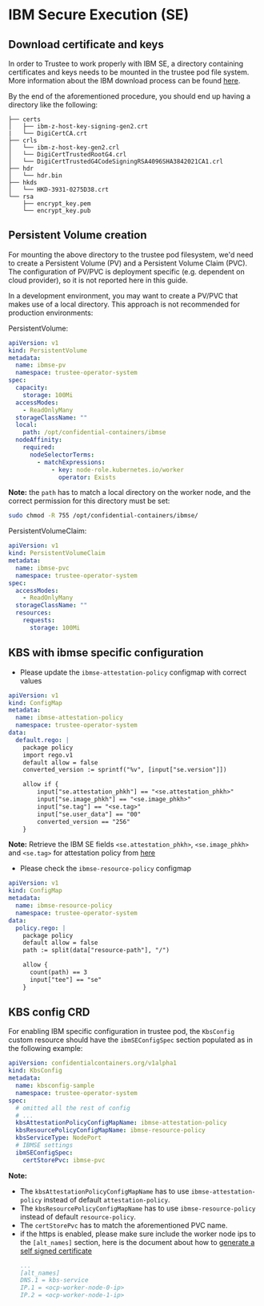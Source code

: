 # IBM Secure Execution (SE)

## Download certificate and keys

In order to Trustee to work properly with IBM SE, a directory containing certificates and keys needs to be mounted in the trustee pod file system.
More information about the IBM download process can be found [here](https://github.com/confidential-containers/trustee/blob/main/deps/verifier/src/se/README.md#download-certs-crls).

By the end of the aforementioned procedure, you should end up having a directory like the following:

```
├── certs
│   ├── ibm-z-host-key-signing-gen2.crt
|   └── DigiCertCA.crt
├── crls
│   └── ibm-z-host-key-gen2.crl
│   └── DigiCertTrustedRootG4.crl
│   └── DigiCertTrustedG4CodeSigningRSA4096SHA3842021CA1.crl
├── hdr
│   └── hdr.bin
├── hkds
│   └── HKD-3931-0275D38.crt
└── rsa
    ├── encrypt_key.pem
    └── encrypt_key.pub
```

## Persistent Volume creation

For mounting the above directory to the trustee pod filesystem, we'd need to create a Persistent Volume (PV) and a Persistent Volume Claim (PVC).
The configuration of PV/PVC is deployment specific (e.g. dependent on cloud provider), so it is not reported here in this guide.

In a development environment, you may want to create a PV/PVC that makes use of a local directory. This approach is not recommended for production environments:

PersistentVolume:

```yaml
apiVersion: v1
kind: PersistentVolume
metadata:
  name: ibmse-pv
  namespace: trustee-operator-system
spec:
  capacity:
    storage: 100Mi
  accessModes:
    - ReadOnlyMany
  storageClassName: ""
  local:
    path: /opt/confidential-containers/ibmse
  nodeAffinity:
    required:
      nodeSelectorTerms:
        - matchExpressions:
            - key: node-role.kubernetes.io/worker
              operator: Exists
```
**Note:** the `path` has to match a local directory on the worker node, and the correct permission for this directory must be set:
```bash
sudo chmod -R 755 /opt/confidential-containers/ibmse/
```

PersistentVolumeClaim:

```yaml
apiVersion: v1
kind: PersistentVolumeClaim
metadata:
  name: ibmse-pvc
  namespace: trustee-operator-system
spec:
  accessModes:
    - ReadOnlyMany
  storageClassName: ""
  resources:
    requests:
      storage: 100Mi
```

## KBS with ibmse specific configuration
- Please update the `ibmse-attestation-policy` configmap with correct values
```yaml
apiVersion: v1
kind: ConfigMap
metadata:
  name: ibmse-attestation-policy
  namespace: trustee-operator-system
data:
  default.rego: |
    package policy
    import rego.v1
    default allow = false
    converted_version := sprintf("%v", [input["se.version"]])

    allow if {
        input["se.attestation_phkh"] == "<se.attestation_phkh>"
        input["se.image_phkh"] == "<se.image_phkh>"
        input["se.tag"] == "<se.tag>"
        input["se.user_data"] == "00"
        converted_version == "256"
    }
```
**Note:** Retrieve the IBM SE fields `<se.attestation_phkh>`, `<se.image_phkh>` and `<se.tag>` for attestation policy from [here](https://github.com/confidential-containers/trustee/blob/main/deps/verifier/src/se/README.md#set-attestation-policy)

- Please check the `ibmse-resource-policy` configmap
```yaml
apiVersion: v1
kind: ConfigMap
metadata:
  name: ibmse-resource-policy
  namespace: trustee-operator-system
data:
  policy.rego: |
    package policy
    default allow = false
    path := split(data["resource-path"], "/")

    allow {
      count(path) == 3
      input["tee"] == "se"
    }
```

## KBS config CRD

For enabling IBM specific configuration in trustee pod, the `KbsConfig` custom resource should have the `ibmSEConfigSpec` section populated as in the following example:

```yaml
apiVersion: confidentialcontainers.org/v1alpha1
kind: KbsConfig
metadata:  
  name: kbsconfig-sample
  namespace: trustee-operator-system
spec:
  # omitted all the rest of config
  # ...
  kbsAttestationPolicyConfigMapName: ibmse-attestation-policy
  kbsResourcePolicyConfigMapName: ibmse-resource-policy
  kbsServiceType: NodePort
  # IBMSE settings
  ibmSEConfigSpec:
    certStorePvc: ibmse-pvc
```
**Note:**

- The `kbsAttestationPolicyConfigMapName` has to use `ibmse-attestation-policy` instead of default `attestation-policy`.
- The `kbsResourcePolicyConfigMapName` has to use `ibmse-resource-policy` instead of default `resource-policy`.
- The `certStorePvc` has to match the aforementioned PVC name.
- if the https is enabled, please make sure include the worker node ips to the `[alt_names]` section, here is the document about how to [generate a self signed certificate](https://github.com/confidential-containers/trustee/blob/main/kbs/docs/self-signed-https.md#generate-a-self-signed-certificate)
  ```yaml
  ...
  [alt_names]
  DNS.1 = kbs-service
  IP.1 = <ocp-worker-node-0-ip>
  IP.2 = <ocp-worker-node-1-ip>
  ```
